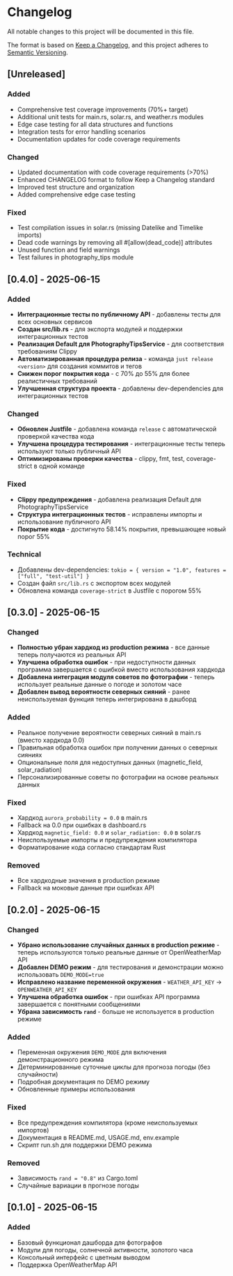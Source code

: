 # Changelog

All notable changes to this project will be documented in this file.

The format is based on [Keep a Changelog](https://keepachangelog.com/en/1.0.0/),
and this project adheres to [Semantic Versioning](https://semver.org/spec/v2.0.0.html).

## [Unreleased]

### Added
- Comprehensive test coverage improvements (70%+ target)
- Additional unit tests for main.rs, solar.rs, and weather.rs modules
- Edge case testing for all data structures and functions
- Integration tests for error handling scenarios
- Documentation updates for code coverage requirements

### Changed
- Updated documentation with code coverage requirements (>70%)
- Enhanced CHANGELOG format to follow Keep a Changelog standard
- Improved test structure and organization
- Added comprehensive edge case testing

### Fixed
- Test compilation issues in solar.rs (missing Datelike and Timelike imports)
- Dead code warnings by removing all #[allow(dead_code)] attributes
- Unused function and field warnings
- Test failures in photography_tips module

## [0.4.0] - 2025-06-15

### Added
- **Интеграционные тесты по публичному API** - добавлены тесты для всех основных сервисов
- **Создан src/lib.rs** - для экспорта модулей и поддержки интеграционных тестов
- **Реализация Default для PhotographyTipsService** - для соответствия требованиям Clippy
- **Автоматизированная процедура релиза** - команда `just release <version>` для создания коммитов и тегов
- **Снижен порог покрытия кода** - с 70% до 55% для более реалистичных требований
- **Улучшенная структура проекта** - добавлены dev-dependencies для интеграционных тестов

### Changed
- **Обновлен Justfile** - добавлена команда `release` с автоматической проверкой качества кода
- **Улучшена процедура тестирования** - интеграционные тесты теперь используют только публичный API
- **Оптимизированы проверки качества** - clippy, fmt, test, coverage-strict в одной команде

### Fixed
- **Clippy предупреждения** - добавлена реализация Default для PhotographyTipsService
- **Структура интеграционных тестов** - исправлены импорты и использование публичного API
- **Покрытие кода** - достигнуто 58.14% покрытия, превышающее новый порог 55%

### Technical
- Добавлены dev-dependencies: `tokio = { version = "1.0", features = ["full", "test-util"] }`
- Создан файл `src/lib.rs` с экспортом всех модулей
- Обновлена команда `coverage-strict` в Justfile с порогом 55%

## [0.3.0] - 2025-06-15

### Changed
- **Полностью убран хардкод из production режима** - все данные теперь получаются из реальных API
- **Улучшена обработка ошибок** - при недоступности данных программа завершается с ошибкой вместо использования хардкода
- **Добавлена интеграция модуля советов по фотографии** - теперь использует реальные данные о погоде и золотом часе
- **Добавлен вывод вероятности северных сияний** - ранее неиспользуемая функция теперь интегрирована в дашборд

### Added
- Реальное получение вероятности северных сияний в main.rs (вместо хардкода 0.0)
- Правильная обработка ошибок при получении данных о северных сияниях
- Опциональные поля для недоступных данных (magnetic_field, solar_radiation)
- Персонализированные советы по фотографии на основе реальных данных

### Fixed
- Хардкод `aurora_probability = 0.0` в main.rs
- Fallback на 0.0 при ошибках в dashboard.rs
- Хардкод `magnetic_field: 0.0` и `solar_radiation: 0.0` в solar.rs
- Неиспользуемые импорты и предупреждения компилятора
- Форматирование кода согласно стандартам Rust

### Removed
- Все хардкодные значения в production режиме
- Fallback на моковые данные при ошибках API

## [0.2.0] - 2025-06-15

### Changed
- **Убрано использование случайных данных в production режиме** - теперь используются только реальные данные от OpenWeatherMap API
- **Добавлен DEMO режим** - для тестирования и демонстрации можно использовать `DEMO_MODE=true`
- **Исправлено название переменной окружения** - `WEATHER_API_KEY` → `OPENWEATHER_API_KEY`
- **Улучшена обработка ошибок** - при ошибках API программа завершается с понятными сообщениями
- **Убрана зависимость `rand`** - больше не используется в production режиме

### Added
- Переменная окружения `DEMO_MODE` для включения демонстрационного режима
- Детерминированные суточные циклы для прогноза погоды (без случайности)
- Подробная документация по DEMO режиму
- Обновленные примеры использования

### Fixed
- Все предупреждения компилятора (кроме неиспользуемых импортов)
- Документация в README.md, USAGE.md, env.example
- Скрипт run.sh для поддержки DEMO режима

### Removed
- Зависимость `rand = "0.8"` из Cargo.toml
- Случайные вариации в прогнозе погоды

## [0.1.0] - 2025-06-15

### Added
- Базовый функционал дашборда для фотографов
- Модули для погоды, солнечной активности, золотого часа
- Консольный интерфейс с цветным выводом
- Поддержка OpenWeatherMap API 
